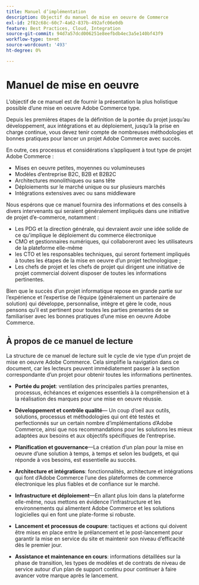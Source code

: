 ```yaml
---
title: Manuel d’implémentation
description: Objectif du manuel de mise en oeuvre de Commerce
exl-id: 2f82c68c-60c7-4a62-837b-492afc06e0db
feature: Best Practices, Cloud, Integration
source-git-commit: 94d7a57dcd006251e8eefbdb4ec3a5e140bf43f9
workflow-type: tm+mt
source-wordcount: '493'
ht-degree: 0%

---
```


# Manuel de mise en oeuvre

L’objectif de ce manuel est de fournir la présentation la plus holistique possible d’une mise en oeuvre Adobe Commerce type.

Depuis les premières étapes de la définition de la portée du projet jusqu’au développement, aux intégrations et au déploiement, jusqu’à la prise en charge continue, vous devez tenir compte de nombreuses méthodologies et bonnes pratiques pour lancer un projet Adobe Commerce avec succès.

En outre, ces processus et considérations s’appliquent à tout type de projet Adobe Commerce :

- Mises en oeuvre petites, moyennes ou volumineuses
- Modèles d’entreprise B2C, B2B et B2B2C
- Architectures monolithiques ou sans tête
- Déploiements sur le marché unique ou sur plusieurs marchés
- Intégrations extensives avec ou sans middleware

Nous espérons que ce manuel fournira des informations et des conseils à divers intervenants qui seraient généralement impliqués dans une initiative de projet d’e-commerce, notamment :

- Les PDG et la direction générale, qui devraient avoir une idée solide de ce qu&#39;implique le déploiement du commerce électronique
- CMO et gestionnaires numériques, qui collaboreront avec les utilisateurs de la plateforme elle-même
- les CTO et les responsables techniques, qui seront fortement impliqués à toutes les étapes de la mise en oeuvre d’un projet technologique ;
- Les chefs de projet et les chefs de projet qui dirigent une initiative de projet commercial doivent disposer de toutes les informations pertinentes.

Bien que le succès d’un projet informatique repose en grande partie sur l’expérience et l’expertise de l’équipe (généralement un partenaire de solution) qui développe, personnalise, intègre et gère le code, nous pensons qu’il est pertinent pour toutes les parties prenantes de se familiariser avec les bonnes pratiques d’une mise en oeuvre Adobe Commerce.

## À propos de ce manuel de lecture

La structure de ce manuel de lecture suit le cycle de vie type d’un projet de mise en oeuvre Adobe Commerce. Cela simplifie la navigation dans ce document, car les lecteurs peuvent immédiatement passer à la section correspondante d’un projet pour obtenir toutes les informations pertinentes.

- **Portée du projet**: ventilation des principales parties prenantes, processus, échéances et exigences essentiels à la compréhension et à la réalisation des marques pour une mise en oeuvre réussie.

- **Développement et contrôle qualité**— Un coup d’oeil aux outils, solutions, processus et méthodologies qui ont été testés et perfectionnés sur un certain nombre d’implémentations d’Adobe Commerce, ainsi que nos recommandations pour les solutions les mieux adaptées aux besoins et aux objectifs spécifiques de l’entreprise.

- **Planification et gouvernance**—La création d’un plan pour la mise en oeuvre d’une solution à temps, à temps et selon les budgets, et qui réponde à vos besoins, est essentielle au succès.

- **Architecture et intégrations**: fonctionnalités, architecture et intégrations qui font d’Adobe Commerce l’une des plateformes de commerce électronique les plus fiables et de confiance sur le marché.

- **Infrastructure et déploiement**—En allant plus loin dans la plateforme elle-même, nous mettons en évidence l’infrastructure et les environnements qui alimentent Adobe Commerce et les solutions logicielles qui en font une plate-forme si robuste.

- **Lancement et processus de coupure**: tactiques et actions qui doivent être mises en place entre le prélancement et le post-lancement pour garantir la mise en service du site et maintenir son niveau d’efficacité dès le premier jour.

- **Assistance et maintenance en cours**: informations détaillées sur la phase de transition, les types de modèles et de contrats de niveau de service autour d’un plan de support continu pour continuer à faire avancer votre marque après le lancement.
